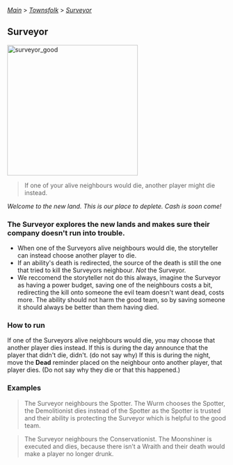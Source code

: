 [*Main*](https://github.com/PowerofMoll/Mining-Timing---A-fancreation-to-Blood-on-the-Clocktower/blob/main) > [_Townsfolk_](https://github.com/PowerofMoll/Mining-Timing---A-fancreation-to-Blood-on-the-Clocktower/blob/main/Townsfolk/README.md) > [_Surveyor_](https://github.com/PowerofMoll/Mining-Timing---A-fancreation-to-Blood-on-the-Clocktower/blob/main/Townsfolk/Surveyor/README.md)

## Surveyor

<img src="https://github.com/user-attachments/assets/ab89804d-6658-4082-a0f0-c9c6769a00ad" alt="surveyor_good" width="300" height="300">

> If one of your alive neighbours would die, another player might die instead.

*Welcome to the new land. This is our place to deplete. Cash is soon come!*

### The Surveyor explores the new lands and makes sure their company doesn't run into trouble.
- When one of the Surveyors alive neighbours would die, the storyteller can instead choose another player to die.
- If an ability's death is redirected, the source of the death is still the one that tried to kill the Surveyors neighbour. *Not* the Surveyor.
- We reccomend the storyteller not do this always, imagine the Surveyor as having a power budget, saving one of the neighbours costs a bit, redirecting the kill onto someone the evil team doesn't want dead, costs more. The ability should not harm the good team, so by saving someone it should always be better than them having died.

### How to run
If one of the Surveyors alive neighbours would die, you may choose that another player dies instead. If this is during the day announce that the player that didn't die, didn't. (do not say why) If this is during the night, move the **Dead** reminder placed on the neighbour onto another player, that player dies. (Do not say why they die or that this happened.)

### Examples
> The Surveyor neighbours the Spotter. The Wurm chooses the Spotter, the Demolitionist dies instead of the Spotter as the Spotter is trusted and their ability is protecting the Surveyor which is helpful to the good team.

> The Surveyor neighbours the Conservationist. The Moonshiner  is executed and dies, because there isn’t a Wraith and their death would make a player no longer drunk.
